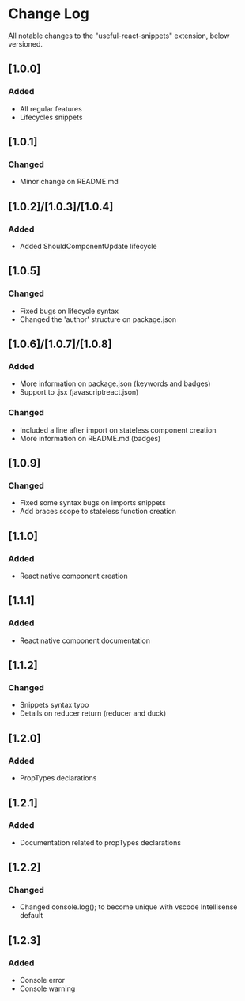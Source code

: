 # Change Log
All notable changes to the "useful-react-snippets" extension, below versioned.

## [1.0.0]
### Added
- All regular features
- Lifecycles snippets

## [1.0.1]
### Changed
- Minor change on README.md

## [1.0.2]/[1.0.3]/[1.0.4]
### Added
- Added ShouldComponentUpdate lifecycle

## [1.0.5]
### Changed
- Fixed bugs on lifecycle syntax
- Changed the 'author' structure on package.json

## [1.0.6]/[1.0.7]/[1.0.8]
### Added
- More information on package.json (keywords and badges)
- Support to .jsx (javascriptreact.json)

### Changed
- Included a line after import on stateless component creation
- More information on README.md (badges)

## [1.0.9]
### Changed
- Fixed some syntax bugs on imports snippets
- Add braces scope to stateless function creation

## [1.1.0]
### Added
- React native component creation

## [1.1.1]
### Added
- React native component documentation

## [1.1.2]
### Changed
- Snippets syntax typo
- Details on reducer return (reducer and duck)

## [1.2.0]
### Added
- PropTypes declarations

## [1.2.1]
### Added
- Documentation related to propTypes declarations

## [1.2.2]
### Changed
- Changed console.log(); to become unique with vscode Intellisense default

## [1.2.3]
### Added
- Console error
- Console warning
